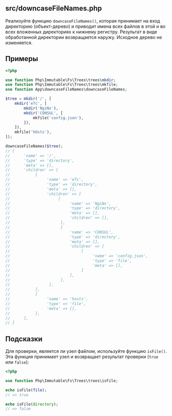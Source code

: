 ## src/downcaseFileNames.php

Реализуйте функцию `downcaseFileNames()`, которая принимает на вход директорию (объект-дерево) и приводит имена всех файлов в этой и во всех вложенных директориях к нижнему регистру. Результат в виде обработанной директории возвращается наружу. Исходное дерево не изменяется.
## Примеры
``` php
<?php

use function Php\Immutable\Fs\Trees\trees\mkdir;
use function Php\Immutable\Fs\Trees\trees\mkfile;
use function App\downcaseFileNames\downcaseFileNames;

$tree = mkdir('/', [
    mkdir('eTc', [
        mkdir('NgiNx'),
        mkdir('CONSUL', [
            mkfile('config.json'),
        ]),
    ]),
    mkfile('hOsts'),
]);

downcaseFileNames($tree);
// [
//      'name' => '/',
//      'type' => 'directory',
//      'meta' => [],
//      'children' => [
//           [
//                'name' => 'eTc',
//                'type' => 'directory',
//                'meta' => [],
//                'children' => [
//                     [
//                          'name' => 'NgiNx',
//                          'type' => 'directory',
//                          'meta' => [],
//                          'children' => [],
//                      ],
//                      [
//                          'name' => 'CONSUL',
//                          'type' => 'directory',
//                          'meta' => [],
//                          'children' => [
//                               [
//                                    'name' => 'config.json',
//                                    'type' => 'file',
//                                    'meta' => [],
//                               ]
//                          ],
//                      ],
//                 ],
//           ],
//           [
//                'name' => 'hosts',
//                'type' => 'file',
//                'meta' => [],
//           ],
//      ],
// ]
```

## Подсказки

Для проверки, является ли узел файлом, используйте функцию `isFile()`. Эта функция принимает узел и возвращает результат проверки (`true` или `false`):

``` php
<?php

use function Php\Immutable\Fs\Trees\trees\isFile;

echo isFile(file);
// => true

echo isFile(directory);
// => false
```